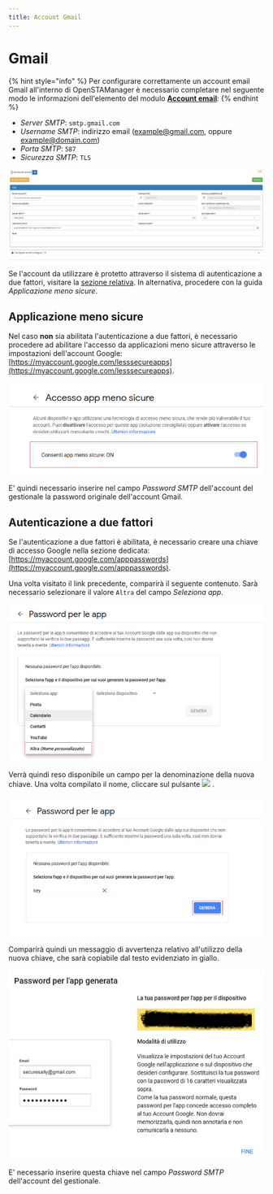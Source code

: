 ```yaml
---
title: Account Gmail
---
```


# Gmail

{% hint style="info" %}
Per configurare correttamente un account email Gmail all'interno di OpenSTAManager è necessario completare nel seguente modo le informazioni dell'elemento del modulo [**Account email**](account.md):
{% endhint %}

* _Server SMTP_: `smtp.gmail.com`
* _Username SMTP_: indirizzo email \(example@gmail.com, oppure example@domain.com\)
* _Porta SMTP_: `587`
* _Sicurezza SMTP_: `TLS`

![Screenshot creazione account email gmail](../../.gitbook/assets/accountemailgmail.PNG)

Se l'account da utilizzare è protetto attraverso il sistema di autenticazione a due fattori, visitare la [sezione relativa](https://github.com/devcode-it/devcode-it.github.io/tree/c372246fd4462ad0101f4f643f1719d85d3d3249/_openstamanager/guide/modules/email/autenticazione-a-due-fattori/README.md). In alternativa, procedere con la guida _Applicazione meno sicure_.

## Applicazione meno sicure

Nel caso **non** sia abilitata l'autenticazione a due fattori, è necessario procedere ad abilitare l'accesso da applicazioni meno sicure attraverso le impostazioni dell'account Google: [https://myaccount.google.com/lesssecureapps](https://myaccount.google.com/lesssecureapps).

![Consenso app meno sicure](../../.gitbook/assets/appmenosicure.PNG)

E' quindi necessario inserire nel campo _Password SMTP_ dell'account del gestionale la password originale dell'account Gmail.

## Autenticazione a due fattori

Se l'autenticazione a due fattori è abilitata, è necessario creare una chiave di accesso Google nella sezione dedicata: [https://myaccount.google.com/apppasswords](https://myaccount.google.com/apppasswords).

Una volta visitato il link precedente, comparirà il seguente contenuto. Sarà necessario selezionare il valore `Altra` del campo _Seleziona app_.

![Screenshot autenticazione a due fattori](../../.gitbook/assets/passwordperleapp.PNG)

Verrà quindi reso disponibile un campo per la denominazione della nuova chiave. Una volta compilato il nome, cliccare sul pulsante ![](https://github.com/devcode-it/openstamanager-docs/tree/5242b6a23c677db2f5451152c8e4c4aded3a99cf/.gitbook/assets/genera-1.PNG) .

![Screenshot autenticazione a due fattori](../../.gitbook/assets/genera.PNG)

Comparirà quindi un messaggio di avvertenza relativo all'utilizzo della nuova chiave, che sarà copiabile dal testo evidenziato in giallo.

![Password per l&apos;app generata](../../.gitbook/assets/pswgenerata.PNG)

E' necessario inserire questa chiave nel campo _Password SMTP_ dell'account del gestionale.

